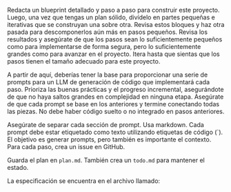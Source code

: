 Redacta un blueprint detallado y paso a paso para construir este proyecto. Luego, una vez que tengas un plan sólido, divídelo en partes pequeñas e iterativas que se construyan una sobre otra. Revisa estos bloques y haz otra pasada para descomponerlos aún más en pasos pequeños. Revisa los resultados y asegúrate de que los pasos sean lo suficientemente pequeños como para implementarse de forma segura, pero lo suficientemente grandes como para avanzar en el proyecto. Itera hasta que sientas que los pasos tienen el tamaño adecuado para este proyecto.

A partir de aquí, deberías tener la base para proporcionar una serie de prompts para un LLM de generación de código que implementará cada paso. Prioriza las buenas prácticas y el progreso incremental, asegurándote de que no haya saltos grandes en complejidad en ninguna etapa. Asegúrate de que cada prompt se base en los anteriores y termine conectando todas las piezas. No debe haber código suelto o no integrado en pasos anteriores.

Asegúrate de separar cada sección de prompt. Usa markdown. Cada prompt debe estar etiquetado como texto utilizando etiquetas de código (`). El objetivo es generar prompts, pero también es importante el contexto. Para cada paso, crea un issue en GitHub.

Guarda el plan en `plan.md`. También crea un `todo.md` para mantener el estado.

La especificación se encuentra en el archivo llamado:
